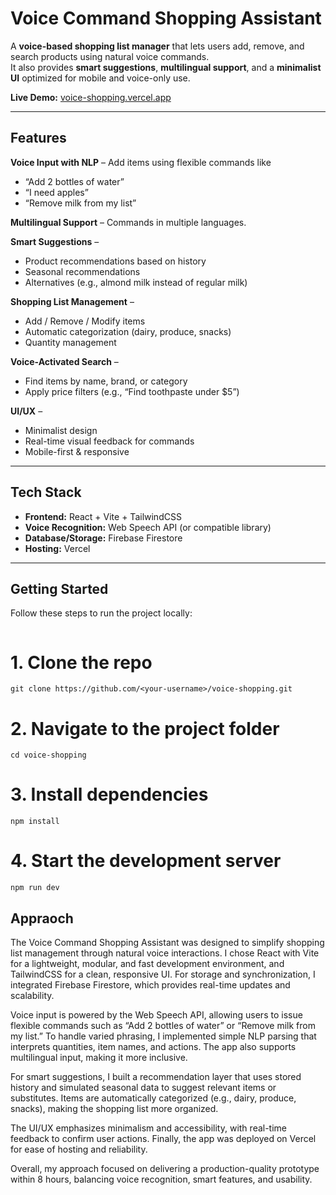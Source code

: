 #  Voice Command Shopping Assistant

A **voice-based shopping list manager** that lets users add, remove, and search products using natural voice commands.  
It also provides **smart suggestions**, **multilingual support**, and a **minimalist UI** optimized for mobile and voice-only use.

**Live Demo:** [voice-shopping.vercel.app](https://voice-shopping.vercel.app)

---

##  Features

**Voice Input with NLP** – Add items using flexible commands like  
  - “Add 2 bottles of water”  
  - “I need apples”  
  - “Remove milk from my list”  

**Multilingual Support** – Commands in multiple languages.  

**Smart Suggestions** –  
  - Product recommendations based on history  
  - Seasonal recommendations  
  - Alternatives (e.g., almond milk instead of regular milk)  

**Shopping List Management** –  
  - Add / Remove / Modify items  
  - Automatic categorization (dairy, produce, snacks)  
  - Quantity management  

**Voice-Activated Search** –  
  - Find items by name, brand, or category  
  - Apply price filters (e.g., “Find toothpaste under $5”)  

**UI/UX** –  
  - Minimalist design  
  - Real-time visual feedback for commands  
  - Mobile-first & responsive  

---

##  Tech Stack

- **Frontend:** React + Vite + TailwindCSS  
- **Voice Recognition:** Web Speech API (or compatible library)  
- **Database/Storage:** Firebase Firestore  
- **Hosting:** Vercel  

---

##  Getting Started

Follow these steps to run the project locally:

```bash
```
# 1. Clone the repo
```
git clone https://github.com/<your-username>/voice-shopping.git
```
# 2. Navigate to the project folder
```
cd voice-shopping
```
# 3. Install dependencies
```
npm install
```

# 4. Start the development server
```
npm run dev
```



## Appraoch 
The Voice Command Shopping Assistant was designed to simplify shopping list management through natural voice interactions. I chose React with Vite for a lightweight, modular, and fast development environment, and TailwindCSS for a clean, responsive UI. For storage and synchronization, I integrated Firebase Firestore, which provides real-time updates and scalability.

Voice input is powered by the Web Speech API, allowing users to issue flexible commands such as “Add 2 bottles of water” or “Remove milk from my list.” To handle varied phrasing, I implemented simple NLP parsing that interprets quantities, item names, and actions. The app also supports multilingual input, making it more inclusive.

For smart suggestions, I built a recommendation layer that uses stored history and simulated seasonal data to suggest relevant items or substitutes. Items are automatically categorized (e.g., dairy, produce, snacks), making the shopping list more organized.

The UI/UX emphasizes minimalism and accessibility, with real-time feedback to confirm user actions. Finally, the app was deployed on Vercel for ease of hosting and reliability.

Overall, my approach focused on delivering a production-quality prototype within 8 hours, balancing voice recognition, smart features, and usability.
